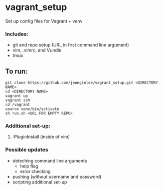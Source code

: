 # vagrant_setup
Set up config files for Vagrant + venv 


### Includes:
* git and repo setup (URL in first command line argument)
* vim, .vimrc, and Vundle
* tmux


## To run:
```
git clone https://github.com/jeonginlee/vagrant_setup.git <DIRECTORY NAME>
cd <DIRECTORY NAME>
vagrant up
vagrant ssh
cd /vagrant
source venv/bin/activate
sh run.sh <URL FOR EMPTY REPO>
```

### Additional set-up:
1. :PluginInstall (inside of vim)

### Possible updates
* deteching command line arguments
	* help flag
	* error checking
* pushing (without username and password)
* scripting additional set-up
